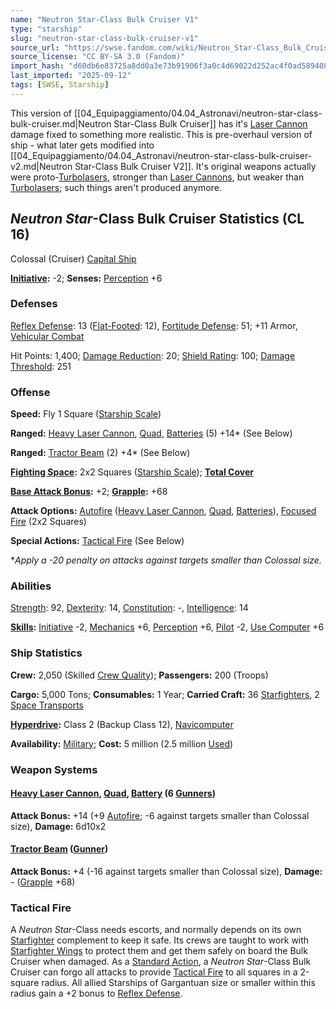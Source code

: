 ```yaml
---
name: "Neutron Star-Class Bulk Cruiser V1"
type: "starship"
slug: "neutron-star-class-bulk-cruiser-v1"
source_url: "https://swse.fandom.com/wiki/Neutron_Star-Class_Bulk_Cruiser_V1"
source_license: "CC BY-SA 3.0 (Fandom)"
import_hash: "d60db6e83725a8dd0a3e73b91906f3a0c4d69022d252ac4f0ad5894081db69ce"
last_imported: "2025-09-12"
tags: [SWSE, Starship]
---
```

This version of [[04_Equipaggiamento/04.04_Astronavi/neutron-star-class-bulk-cruiser.md|Neutron Star-Class Bulk Cruiser]] has it's [Laser Cannon](https://swse.fandom.com/wiki/Laser_Cannon) damage fixed to something more realistic. This is pre-overhaul version of ship - what later gets modified into [[04_Equipaggiamento/04.04_Astronavi/neutron-star-class-bulk-cruiser-v2.md|Neutron Star-Class Bulk Cruiser V2]]. It's original weapons actually were proto-[Turbolasers](https://swse.fandom.com/wiki/Turbolasers), stronger than [Laser Cannons](https://swse.fandom.com/wiki/Laser_Cannons), but weaker than [Turbolasers](https://swse.fandom.com/wiki/Turbolasers); such things aren't produced anymore.

## *Neutron Star*-Class Bulk Cruiser Statistics (CL 16)
Colossal (Cruiser) [Capital Ship](https://swse.fandom.com/wiki/Capital_Ship)

**[Initiative](https://swse.fandom.com/wiki/Initiative):** -2; **Senses:** [Perception](https://swse.fandom.com/wiki/Perception) +6
### Defenses
[Reflex Defense](https://swse.fandom.com/wiki/Reflex_Defense_(Vehicles)): 13 ([Flat-Footed](https://swse.fandom.com/wiki/Flat-Footed): 12), [Fortitude Defense](https://swse.fandom.com/wiki/Fortitude_Defense_(Vehicles)): 51; +11 Armor, [Vehicular Combat](https://swse.fandom.com/wiki/Vehicular_Combat)

Hit Points: 1,400; [Damage Reduction](https://swse.fandom.com/wiki/Damage_Reduction): 20; [Shield Rating](https://swse.fandom.com/wiki/Shield_Rating): 100; [Damage Threshold](https://swse.fandom.com/wiki/Damage_Threshold_(Vehicles)): 251
### Offense
**Speed:** Fly 1 Square ([Starship Scale](https://swse.fandom.com/wiki/Starship_Scale))

**Ranged:** [Heavy Laser Cannon](https://swse.fandom.com/wiki/Heavy_Laser_Cannon), [Quad](https://swse.fandom.com/wiki/Quad), [Batteries](https://swse.fandom.com/wiki/Weapon_Batteries) (5) +14* (See Below)

**Ranged:** [Tractor Beam](https://swse.fandom.com/wiki/Tractor_Beam) (2) +4* (See Below)

**[Fighting Space](https://swse.fandom.com/wiki/Fighting_Space):** 2x2 Squares ([Starship Scale](https://swse.fandom.com/wiki/Starship_Scale)); **[Total Cover](https://swse.fandom.com/wiki/Total_Cover)**

**[Base Attack Bonus](https://swse.fandom.com/wiki/Base_Attack_Bonus):** +2; **[Grapple](https://swse.fandom.com/wiki/Grapple):** +68

**Attack Options:** [Autofire](https://swse.fandom.com/wiki/Autofire_(Vehicle_Combat)) ([Heavy Laser Cannon](https://swse.fandom.com/wiki/Heavy_Laser_Cannon), [Quad](https://swse.fandom.com/wiki/Quad), [Batteries](https://swse.fandom.com/wiki/Weapon_Batteries)), [Focused Fire](https://swse.fandom.com/wiki/Focused_Fire) (2x2 Squares)

**Special Actions:** [Tactical Fire](https://swse.fandom.com/wiki/Tactical_Fire) (See Below)

**Apply a -20 penalty on attacks against targets smaller than Colossal size.*
### Abilities
[Strength](https://swse.fandom.com/wiki/Strength): 92, [Dexterity](https://swse.fandom.com/wiki/Dexterity): 14, [Constitution](https://swse.fandom.com/wiki/Constitution): -, [Intelligence](https://swse.fandom.com/wiki/Intelligence): 14

**[Skills](https://swse.fandom.com/wiki/Skills):** [Initiative](https://swse.fandom.com/wiki/Initiative) -2, [Mechanics](https://swse.fandom.com/wiki/Mechanics) +6, [Perception](https://swse.fandom.com/wiki/Perception) +6, [Pilot](https://swse.fandom.com/wiki/Pilot) -2, [Use Computer](https://swse.fandom.com/wiki/Use_Computer) +6
### Ship Statistics
**Crew:** 2,050 (Skilled [Crew Quality](https://swse.fandom.com/wiki/Crew_Quality)); **Passengers:** 200 (Troops)

**Cargo:** 5,000 Tons; **Consumables:** 1 Year; **Carried Craft:** 36 [Starfighters](https://swse.fandom.com/wiki/Starfighters), 2 [Space Transports](https://swse.fandom.com/wiki/Space_Transports)

**[Hyperdrive](https://swse.fandom.com/wiki/Hyperdrive):** Class 2 (Backup Class 12), [Navicomputer](https://swse.fandom.com/wiki/Navicomputer)

**Availability:** [Military](https://swse.fandom.com/wiki/Military); **Cost:** 5 million (2.5 million [Used](https://swse.fandom.com/wiki/Used))
### Weapon Systems
#### **[Heavy Laser Cannon](https://swse.fandom.com/wiki/Heavy_Laser_Cannon), [Quad](https://swse.fandom.com/wiki/Quad), [Battery](https://swse.fandom.com/wiki/Weapon_Batteries) (6 [Gunners](https://swse.fandom.com/wiki/Gunners))**
**Attack Bonus:** +14 (+9 [Autofire](https://swse.fandom.com/wiki/Autofire_(Vehicle_Combat)); -6 against targets smaller than Colossal size), **Damage:** 6d10x2
#### **[Tractor Beam](https://swse.fandom.com/wiki/Tractor_Beam)** **([Gunner](https://swse.fandom.com/wiki/Gunner))**
**Attack Bonus:** +4 (-16 against targets smaller than Colossal size), **Damage:** - ([Grapple](https://swse.fandom.com/wiki/Grapple) +68)
### Tactical Fire
A *Neutron Star*-Class needs escorts, and normally depends on its own [Starfighter](https://swse.fandom.com/wiki/Starfighter) complement to keep it safe. Its crews are taught to work with [Starfighter Wings](https://swse.fandom.com/wiki/Starfighter_Wings) to protect them and get them safely on board the Bulk Cruiser when damaged. As a [Standard Action](https://swse.fandom.com/wiki/Standard_Action), a *Neutron Star*-Class Bulk Cruiser can forgo all attacks to provide [Tactical Fire](https://swse.fandom.com/wiki/Tactical_Fire) to all squares in a 2-square radius. All allied Starships of Gargantuan size or smaller within this radius gain a +2 bonus to [Reflex Defense](https://swse.fandom.com/wiki/Reflex_Defense).